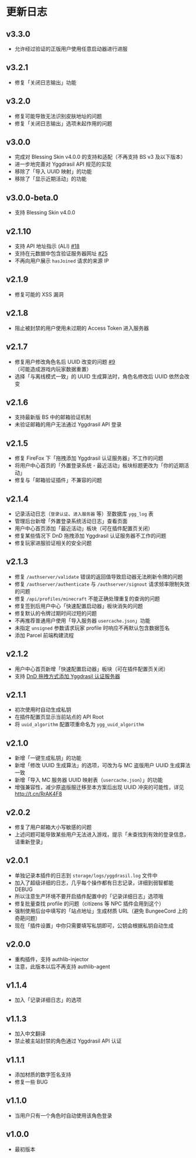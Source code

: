 # 更新日志

## v3.3.0

- 允许经过验证的正版用户使用任意启动器进行进服

## v3.2.1

- 修复「关闭日志输出」功能

## v3.2.0

- 修复可能导致无法识别皮肤地址的问题
- 修复「关闭日志输出」选项未起作用的问题

## v3.0.0

- 完成对 Blessing Skin v4.0.0 的支持和适配（不再支持 BS v3 及以下版本）
- 进一步地完善对 Yggdrasil API 规范的实现
- 移除了「导入 UUID 映射」的功能
- 移除了「显示近期活动」的功能

## v3.0.0-beta.0
- 支持 Blessing Skin v4.0.0

## v2.1.10
- 支持 API 地址指示 (ALI) [#18](https://github.com/yushijinhun/authlib-injector/issues/18)
- 支持在元数据中包含验证服务器网址 [#25](https://github.com/yushijinhun/authlib-injector/issues/25)
- 不再向用户展示 `hasJoined` 请求的来源 IP

## v2.1.9
- 修复可能的 XSS 漏洞

## v2.1.8
- 阻止被封禁的用户使用未过期的 Access Token 进入服务器

## v2.1.7
- 修复用户修改角色名后 UUID 改变的问题 [#9](https://github.com/bs-community/blessing-skin-plugins/issues/9)（可能造成游戏内玩家数据重置）
- 选择「与离线模式一致」的 UUID 生成算法时，角色名修改后 UUID 依然会改变

## v2.1.6
- 支持最新版 BS 中的邮箱验证机制
- 未验证邮箱的用户无法通过 Yggdrasil API 登录

## v2.1.5
- 修复 FireFox 下「拖拽添加 Yggdrasil 认证服务器」不工作的问题
- 将用户中心首页的「外置登录系统 - 最近活动」板块标题更改为「你的近期活动」
- 修复与「邮箱验证插件」不兼容的问题

## v2.1.4
- 记录活动日志（`登录认证`、`进入服务器` 等）至数据库 `ygg_log` 表
- 管理后台新增「外置登录系统活动日志」查看页面
- 用户中心首页添加「最近活动」板块（可在插件配置页关闭）
- 修复某些情况下 DnD 拖拽添加 Yggdrasil 认证服务器不工作的问题
- 修复玩家进服验证相关的安全问题

## v2.1.3
- 修复 `/authserver/validate` 错误的返回值导致启动器无法刷新令牌的问题
- 修复 `/authserver/authenticate` 与 `/authserver/signout` 请求频率限制失效的问题
- 修复 `/api/profiles/minecraft` 不能正确处理重复的查询的问题
- 修复签到后用户中心「快速配置启动器」板块消失的问题
- 修复默认的令牌过期时间过短的问题
- 不再推荐普通用户使用「导入服务器 `usercache.json`」功能
- 未指定 `unsigned` 参数请求玩家 profile 时响应不再默认包含数据签名
- 添加 Parcel 前端构建流程

## v2.1.2
- 用户中心首页新增「快速配置启动器」板块（可在插件配置页关闭）
- 支持 [DnD 拖拽方式添加 Yggdrasil 认证服务器](http://t.cn/RdKTDAz)

## v2.1.1
- 初次使用时自动生成私钥
- 在插件配置页显示当前站点的 API Root
- 将 `uuid_algorithm` 配置项重命名为 `ygg_uuid_algorithm`

## v2.1.0
- 新增「一键生成私钥」的功能
- 新增「修改 UUID 生成算法」的选项，可改为与 MC 盗版用户 UUID 生成算法一致
- 新增「导入 MC 服务器 UUID 映射表（`usercache.json`）」的功能
- 增强兼容性，减少原盗版服迁移至本方案后出现 UUID 冲突的可能性，详见 http://t.cn/RrAK4F8

## v2.0.2
- 修复了用户邮箱大小写敏感的问题
- 上述问题可能导致某些用户无法进入游戏，提示「未查找到有效的登录信息，请重新登录」

## v2.0.1
- 单独记录本插件的日志到 `storage/logs/yggdrasil.log` 文件中
- 加入了超级详细的日志，几乎每个操作都有日志记录，详细到弱智都能 DEBUG
- 所以注意生产环境不要开启插件配置中的「记录详细日志」选项哦
- 修复批量查找 profile 的问题（citizens 等 NPC 插件会用到这个）
- 强制使用后台中填写的「站点地址」生成材质 URL（避免 BungeeCord 上的奇葩问题）
- 现在「插件设置」中你只需要填写私钥即可，公钥会根据私钥自动生成

## v2.0.0
- 重构插件，支持 authlib-injector
- 注意，此版本以后不再支持 authlib-agent

## v1.1.4
- 加入「记录详细日志」的选项

## v1.1.3
- 加入中文翻译
- 禁止被主站封禁的角色通过 Yggdrasil API 认证

## v1.1.1
- 添加材质的数字签名支持
- 修复一些 BUG

## v1.1.0
- 当用户只有一个角色时自动使用该角色登录

## v1.0.0
- 最初版本
